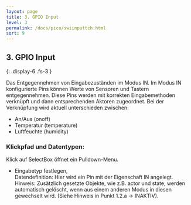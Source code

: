 ```yaml
---
layout: page
title: 3. GPIO Input
level: 3
permalink: /docs/pico/swiinputtch.html
sort: 9
---
```



## 3. GPIO Input
{: .display-6 .fs-3 }

Das Entgegennehmen von Eingabezuständen im Modus IN. 
Im Modus IN konfigurierte Pins können Werte von Sensoren und Tastern entgegennehmen. Diese Pins werden mit korrekten Eingabemethoden verknüpft und dann entsprechenden Aktoren zugeordnet. Bei der Verknüpfung wird aktuell unterschieden zwischen:
* An/Aus (onoff)
* Temperatur (temperature)
* Luftfeuchte (humidity)

### Klickpfad und Datentypen:
Klick auf SelectBox öffnet ein Pulldown-Menu.
* Eingabetyp festlegen,  
  Datendefinition:
Hier wird ein Pin mit der Eigenschaft IN angelegt. 
Hinweis: Zusätzlich gesetzte Objekte, wie z.B. actor und state, werden automatisch gelöscht, wenn aus einem anderen Modus in diesen gewechselt wird. (Siehe Hinweis in Punkt 1.2.a → INAKTIV). 



